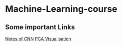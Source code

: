 # Machine-Learning-course

## Some important Links

[Notes of CNN](https://www.superdatascience.com/blogs/the-ultimate-guide-to-convolutional-neural-networks-cnn)
[PCA Visualisation](https://setosa.io/ev/principal-component-analysis/)
